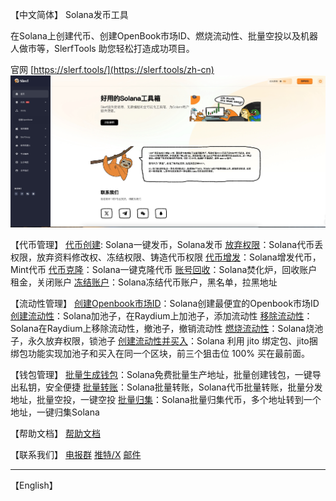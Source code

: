 【中文简体】
Solana发币工具

在Solana上创建代币、创建OpenBook市场ID、燃烧流动性、批量空投以及机器人做市等，SlerfTools 助您轻松打造成功项目。

官网 [https://slerf.tools/](https://slerf.tools/zh-cn)
![image](/image/home-page.jpeg)

【代币管理】
[代币创建](https://slerf.tools/zh-cn/token-creator/solana): Solana一键发币，Solana发币
[放弃权限](https://slerf.tools/zh-cn/revoke-authority/solana)：Solana代币丢权限，放弃资料修改权、冻结权限、铸造代币权限
[代币增发](https://slerf.tools/zh-cn/token-mint/solana)：Solana增发代币，Mint代币
[代币克隆](https://slerf.tools/zh-cn/token-clone/solana)：Solana一键克隆代币
[账号回收](https://slerf.tools/zh-cn/close-account/solana)：Solana焚化炉，回收账户租金，关闭账户
[冻结账户](https://slerf.tools/zh-cn/freeze-account/solana)：Solana冻结代币账户，黑名单，拉黑地址

【流动性管理】
[创建Openbook市场ID](https://slerf.tools/zh-cn/openbook-market/solana)：Solana创建最便宜的Openbook市场ID
[创建流动性](https://slerf.tools/zh-cn/liquidity-creator/solana)：Solana加池子，在Raydium上加池子，添加流动性
[移除流动性](https://slerf.tools/zh-cn/liquidity-remover/solana)：Solana在Raydium上移除流动性，撤池子，撤销流动性
[燃烧流动性](https://slerf.tools/zh-cn/liquidity-burner/solana)：Solana烧池子，永久放弃权限，锁池子
[创建流动性并买入](https://slerf.tools/zh-cn/liquidity-create-and-buy-token/solana)：Solana 利用 jito 绑定包、jito捆绑包功能实现加池子和买入在同一个区块，前三个狙击位 100% 买在最前面。

【钱包管理】
[批量生成钱包](https://slerf.tools/zh-cn/wallet-creator/solana)：Solana免费批量生产地址，批量创建钱包，一键导出私钥，安全便捷
[批量转账](https://slerf.tools/zh-cn/multi-sender/solana)：Solana批量转账，Solana代币批量转账，批量分发地址，批量空投，一键空投
[批量归集](https://slerf.tools/zh-cn/multi-collector/solana)：Solana批量归集代币，多个地址转到一个地址，一键归集Solana

【帮助文档】
[帮助文档](https://docs.slerf.tools/)

【联系我们】
[电报群](https://t.me/SlerfTools)
[推特/X](https://twitter.com/SlerfTools)
[邮件](BD@slerf.tools)

------

【English】



